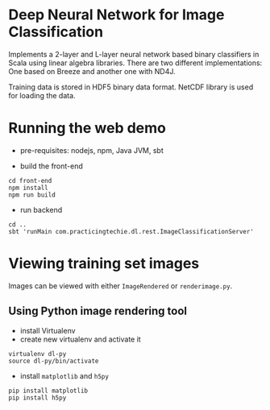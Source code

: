 
# Deep Neural Network for Image Classification

Implements a 2-layer and L-layer neural network based binary classifiers in Scala
using linear algebra libraries. 
There are two different implementations: One based on Breeze and another one with ND4J.

Training data is stored in HDF5 binary data format.
NetCDF library is used for loading the data.

# Running the web demo

* pre-requisites: nodejs, npm, Java JVM, sbt

* build the front-end
```
cd front-end
npm install
npm run build
```

* run backend
```
cd ..
sbt 'runMain com.practicingtechie.dl.rest.ImageClassificationServer'
```


# Viewing training set images

Images can be viewed with either `ImageRendered` or `renderimage.py`.


## Using Python image rendering tool

* install Virtualenv
* create new virtualenv and activate it
```
virtualenv dl-py
source dl-py/bin/activate
```
* install `matplotlib` and `h5py`
```
pip install matplotlib
pip install h5py
```

